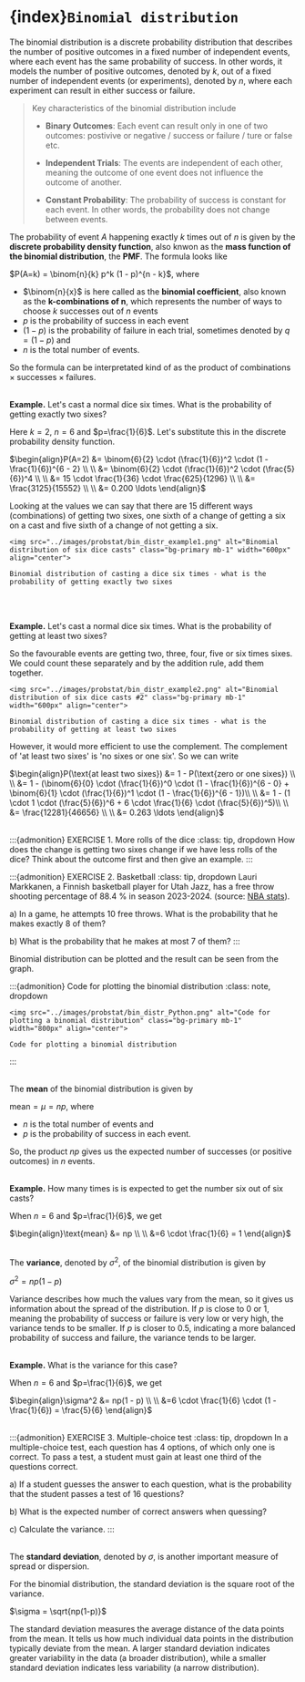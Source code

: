 # {index}`Binomial distribution`
The binomial distribution is a discrete probability distribution that describes the number of positive outcomes in a fixed number of independent events, where each event has the same probability of success. In other words, it models the number of positive outcomes, denoted by $k$, out of a fixed number of independent events (or experiments), denoted by $n$, where each experiment can result in either success or failure.

> Key characteristics of the binomial distribution include
>
> - **Binary Outcomes**: Each event can result only in one of two outcomes: postivive or negative / success or failure / ture or false etc.
>
> - **Independent Trials**: The events are independent of each other, meaning the outcome of one event does not influence the outcome of another.
>
> - **Constant Probability**: The probability of success is constant for each event. In other words, the probability does not change between events.

The probability of event $A$ happening exactly $k$ times out of $n$ is given by the **discrete probability density function**, also knwon as the **mass function of the binomial distribution**, the **PMF**. The formula looks like

$P(A=k) = \binom{n}{k} p^k (1 - p)^{n - k}$, where

- $\binom{n}{x}$ is here called as the **binomial coefficient**, also known as the **k-combinations of n**, which represents the number of ways to choose $k$ successes out of $n$ events
- $p$ is the probability of success in each event
- $(1 - p)$ is the probability of failure in each trial, sometimes denoted by $q = (1 - p)$ and
- $n$ is the total number of events.

So the formula can be interpretated kind of as the product of $\text{combinations} \times \text{successes} \times \text{failures}$.
<br></br>

**Example.** Let's cast a normal dice six times. What is the probability of getting exactly two sixes?

Here $k=2$, $n=6$ and $p=\frac{1}{6}$. Let's substitute this in the discrete probability density function.

$\begin{align}P(A=2) &= \binom{6}{2} \cdot (\frac{1}{6})^2 \cdot (1 - \frac{1}{6})^{6 - 2} \\ \\
&= \binom{6}{2} \cdot (\frac{1}{6})^2 \cdot (\frac{5}{6})^4 \\ \\
&= 15 \cdot \frac{1}{36} \cdot \frac{625}{1296} \\ \\
&= \frac{3125}{15552} \\ \\
&= 0.200 \ldots \end{align}$

Looking at the values we can say that there are 15 different ways (combinations) of getting two sixes, one sixth of a change of getting a six on a cast and five sixth of a change of not getting a six.

```{figure-md} bin_distr_example1
<img src="../images/probstat/bin_distr_example1.png" alt="Binomial distribution of six dice casts" class="bg-primary mb-1" width="600px" align="center">

Binomial distribution of casting a dice six times - what is the probability of getting exactly two sixes
```
<br></br>

**Example.** Let's cast a normal dice six times. What is the probability of getting at least two sixes?

So the favourable events are getting two, three, four, five or six times sixes. We could count these separately and by the addition rule, add them together.

```{figure-md} bin_distr_example2
<img src="../images/probstat/bin_distr_example2.png" alt="Binomial distribution of six dice casts #2" class="bg-primary mb-1" width="600px" align="center">

Binomial distribution of casting a dice six times - what is the probability of getting at least two sixes
```

However, it would more efficient to use the complement. The complement of 'at least two sixes' is 'no sixes or one six'. So we can write

$\begin{align}P(\text{at least two sixes}) &= 1 - P(\text{zero or one sixes}) \\ \\
&= 1 - (\binom{6}{0} \cdot (\frac{1}{6})^0 \cdot (1 - \frac{1}{6})^{6 - 0} + \binom{6}{1} \cdot (\frac{1}{6})^1 \cdot (1 - \frac{1}{6})^{6 - 1})\\ \\
&= 1 - (1 \cdot 1 \cdot (\frac{5}{6})^6 + 6 \cdot \frac{1}{6} \cdot (\frac{5}{6})^5)\\ \\
&= \frac{12281}{46656} \\ \\
&= 0.263 \ldots \end{align}$
<br></br>

:::{admonition} EXERCISE 1. More rolls of the dice
:class: tip, dropdown
How does the change is getting two sixes change if we have less rolls of the dice? Think about the outcome first and then give an example.
:::

:::{admonition} EXERCISE 2. Basketball
:class: tip, dropdown
Lauri Markkanen, a Finnish basketball player for Utah Jazz, has a free throw shooting percentage of 88.4 % in season 2023-2024. (source: <a href="https://www.nba.com/stats/player/1628374" target="_blank">NBA stats</a>).

a) In a game, he attempts 10 free throws. What is the probability that he makes exactly 8 of them?

b) What is the probability that he makes at most 7 of them?
:::

Binomial distribution can be plotted and the result can be seen from the graph.

:::{admonition} Code for plotting the binomial distribution
:class: note, dropdown
```{figure-md} bin_distr_Python
<img src="../images/probstat/bin_distr_Python.png" alt="Code for plotting a binomial distribution" class="bg-primary mb-1" width="800px" align="center">

Code for plotting a binomial distribution
```
:::
<br></br>

The **mean** of the binomial distribution is given by

$\text{mean} = \mu = np$, where

- $n$ is the total number of events and
- $p$ is the probability of success in each event.

So, the product $np$ gives us the expected number of successes (or positive outcomes) in $n$ events.
<br></br>

**Example.** How many times is is expected to get the number six out of six casts?

When $n=6$ and $p=\frac{1}{6}$, we get

$\begin{align}\text{mean} &= np \\ \\
&=6 \cdot \frac{1}{6} = 1 \end{align}$
<br></br>

The **variance**, denoted by $\sigma^2$, of the binomial distribution is given by

$\sigma^2 = np(1 - p)$

Variance describes how much the values vary from the mean, so it gives us information about the spread of the distribution. If $p$ is close to 0 or 1, meaning the probability of success or failure is very low or very high, the variance tends to be smaller. If $p$ is closer to 0.5, indicating a more balanced probability of success and failure, the variance tends to be larger.
<br></br>

**Example.** What is the variance for this case?

When $n=6$ and $p=\frac{1}{6}$, we get

$\begin{align}\sigma^2 &= np(1 - p) \\ \\
&=6 \cdot \frac{1}{6} \cdot (1 - \frac{1}{6}) = \frac{5}{6} \end{align}$
<br></br>

:::{admonition} EXERCISE 3. Multiple-choice test
:class: tip, dropdown
In a multiple-choice test, each question has 4 options, of which only one is correct. To pass a test, a student must gain at least one third of the questions correct.

a) If a student guesses the answer to each question, what is the probability that the student passes a test of 16 questions?

b) What is the expected number of correct answers when quessing?

c) Calculate the variance.
:::
<br></br>

The **standard deviation**, denoted by $\sigma$, is another important measure of spread or dispersion. 

For the binomial distribution, the standard deviation is the square root of the variance.

$\sigma = \sqrt{np(1-p)}$

The standard deviation measures the average distance of the data points from the mean. It tells us how much individual data points in the distribution typically deviate from the mean. A larger standard deviation indicates greater variability in the data (a broader distribution), while a smaller standard deviation indicates less variability (a narrow distribution).
